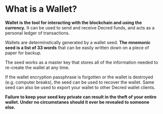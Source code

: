 # What is a Wallet?

**Wallet is the tool for interacting with the blockchain and using the currency.** It can be used to send and receive Decred funds, and acts as a personal ledger of transactions.

Wallets are determinstically generated by a wallet seed. **The mnemonic seed is a list of 33 words** that can be easily written down on a piece of paper for backup.

The seed works as a master key that stores all of the information needed to re-create the wallet at any time.

If the wallet encryption passphrase is forgotten or the wallet is destroyed (e.g. computer breaks), the seed can be used to recover the wallet. Same seed can also be used to export your wallet to other Decred wallet clients.

**Failure to keep your seed key private can result in the theft of your entire wallet. Under no circumstanes should it ever be revealed to someone else.**

